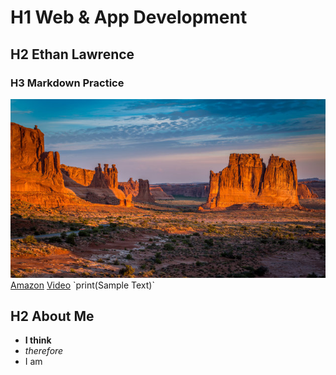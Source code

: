 # H1 Web & App Development
## H2 Ethan Lawrence
### H3 Markdown Practice
![IMG Failed to load D,:](new_mexico.jpg)
[Amazon](https://www.amazon.com)
[Video]([https://www.example.com](https://www.youtube.com/watch?v=x7X9w_GIm1s))
`print(Sample Text)`
## H2 About Me
- **I think**
- *therefore*
- I am
